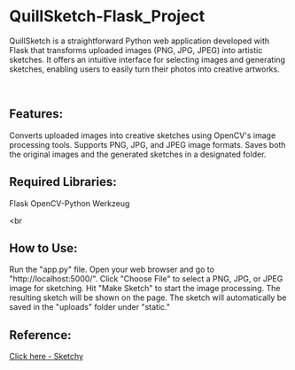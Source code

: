 # QuillSketch-Flask_Project
QuillSketch is a straightforward Python web application developed with Flask that transforms uploaded images (PNG, JPG, JPEG) into artistic sketches. It offers an intuitive interface for selecting images and generating sketches, enabling users to easily turn their photos into creative artworks.

<br>
<h2>Features:</h2>
Converts uploaded images into creative sketches using OpenCV's image processing tools.
Supports PNG, JPG, and JPEG image formats.
Saves both the original images and the generated sketches in a designated folder.

<br>
<h2>Required Libraries:</h2>
Flask
OpenCV-Python
Werkzeug

<br
<h2>How to Use:</h2>
Run the "app.py" file.
Open your web browser and go to "http://localhost:5000/".
Click "Choose File" to select a PNG, JPG, or JPEG image for sketching.
Hit "Make Sketch" to start the image processing.
The resulting sketch will be shown on the page.
The sketch will automatically be saved in the "uploads" folder under "static."


<h2>Reference: </h2>
<a href="https://machinelearningprojects.net/sketch-making-flask-app/">Click here - Sketchy</a>
